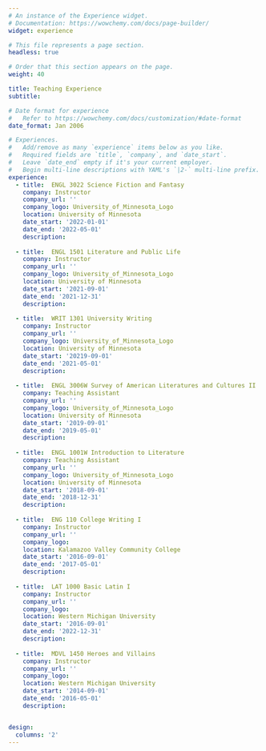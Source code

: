 ```yaml
---
# An instance of the Experience widget.
# Documentation: https://wowchemy.com/docs/page-builder/
widget: experience

# This file represents a page section.
headless: true

# Order that this section appears on the page.
weight: 40

title: Teaching Experience
subtitle:

# Date format for experience
#   Refer to https://wowchemy.com/docs/customization/#date-format
date_format: Jan 2006

# Experiences.
#   Add/remove as many `experience` items below as you like.
#   Required fields are `title`, `company`, and `date_start`.
#   Leave `date_end` empty if it's your current employer.
#   Begin multi-line descriptions with YAML's `|2-` multi-line prefix.
experience:
  - title:  ENGL 3022 Science Fiction and Fantasy
    company: Instructor
    company_url: ''
    company_logo: University_of_Minnesota_Logo
    location: University of Minnesota
    date_start: '2022-01-01'
    date_end: '2022-05-01'
    description:
    
  - title:  ENGL 1501 Literature and Public Life
    company: Instructor
    company_url: ''
    company_logo: University_of_Minnesota_Logo
    location: University of Minnesota
    date_start: '2021-09-01'
    date_end: '2021-12-31'
    description:
    
  - title:  WRIT 1301 University Writing
    company: Instructor
    company_url: ''
    company_logo: University_of_Minnesota_Logo
    location: University of Minnesota
    date_start: '20219-09-01'
    date_end: '2021-05-01'
    description:
    
  - title:  ENGL 3006W Survey of American Literatures and Cultures II
    company: Teaching Assistant
    company_url: ''
    company_logo: University_of_Minnesota_Logo
    location: University of Minnesota
    date_start: '2019-09-01'
    date_end: '2019-05-01'
    description:
    
  - title:  ENGL 1001W Introduction to Literature
    company: Teaching Assistant
    company_url: ''
    company_logo: University_of_Minnesota_Logo
    location: University of Minnesota
    date_start: '2018-09-01'
    date_end: '2018-12-31'
    description:
    
  - title:  ENG 110 College Writing I
    company: Instructor
    company_url: ''
    company_logo:
    location: Kalamazoo Valley Community College
    date_start: '2016-09-01'
    date_end: '2017-05-01'
    description:
    
  - title:  LAT 1000 Basic Latin I
    company: Instructor
    company_url: ''
    company_logo:
    location: Western Michigan University
    date_start: '2016-09-01'
    date_end: '2022-12-31'
    description:
    
  - title:  MDVL 1450 Heroes and Villains
    company: Instructor
    company_url: ''
    company_logo:
    location: Western Michigan University
    date_start: '2014-09-01'
    date_end: '2016-05-01'
    description:


design:
  columns: '2'
---
```


